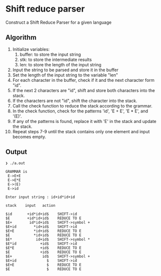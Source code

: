 # Shift reduce parser
Construct a Shift Reduce Parser for a given language

## Algorithm

1. Initialize variables:
    1. buffer: to store the input string
    2. stk: to store the intermediate results
    3. len: to store the length of the input string
2. Input the string to be parsed and store it in the buffer
3. Set the length of the input string to the variable "len"
4. For each character in the buffer, check if it and the next character form "id".
5. If the next 2 characters are "id", shift and store both characters into the stack.
6. If the characters are not "id", shift the character into the stack.
7. Call the check function to reduce the stack according to the grammar.
8. In the check function, check for the patterns 'id', 'E + E', 'E * E', and '(E)'.
9. If any of the patterns is found, replace it with 'E' in the stack and update the stack.
10. Repeat steps 7-9 until the stack contains only one element and input becomes empty.

## Output

```
❯ ./a.out

GRAMMAR is 
 E->E+E 
 E->E*E 
 E->(E) 
 E->id 

Enter input string : id+id*id+id

stack    input   action

$id       +id*id+id$    SHIFT->id
$E        +id*id+id$    REDUCE TO E
$E+        id*id+id$    SHIFT->symbol +
$E+id        *id+id$    SHIFT->id
$E+E         *id+id$    REDUCE TO E
$E           *id+id$    REDUCE TO E
$E*           id+id$    SHIFT->symbol *
$E*id           +id$    SHIFT->id
$E*E            +id$    REDUCE TO E
$E              +id$    REDUCE TO E
$E+              id$    SHIFT->symbol +
$E+id              $    SHIFT->id
$E+E               $    REDUCE TO E
$E                 $    REDUCE TO E

```
